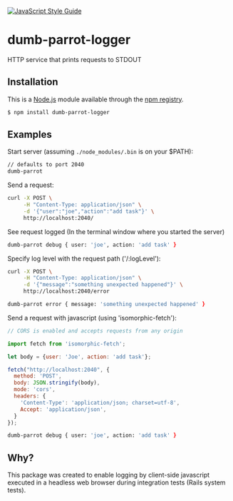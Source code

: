 [![JavaScript Style Guide](https://img.shields.io/badge/code_style-standard-brightgreen.svg)](https://standardjs.com)

# dumb-parrot-logger
HTTP service that prints requests to STDOUT

## Installation

This is a [Node.js](https://nodejs.org/en/) module available through the
[npm registry](https://www.npmjs.com/).

```bash
$ npm install dumb-parrot-logger
```

## Examples

  Start server (assuming `./node_modules/.bin` is on your $PATH):

```zsh
// defaults to port 2040
dumb-parrot
```

  Send a request:

```zsh
curl -X POST \
     -H "Content-Type: application/json" \
     -d '{"user":"joe","action":"add task"}' \
     http://localhost:2040/
```

  See request logged (In the terminal window where you started the server)

```zsh
dumb-parrot debug { user: 'joe', action: 'add task' }
```

  Specify log level with the request path ('/:logLevel'):

```zsh
curl -X POST \
     -H "Content-Type: application/json" \
     -d '{"message":"something unexpected happened"}' \
     http://localhost:2040/error
```

```zsh
dumb-parrot error { message: 'something unexpected happened' }
```

  Send a request with javascript (using 'isomorphic-fetch'):

```javascript
// CORS is enabled and accepts requests from any origin

import fetch from 'isomorphic-fetch';

let body = {user: 'Joe', action: 'add task'};

fetch("http://localhost:2040", {
  method: 'POST',
  body: JSON.stringify(body),
  mode: 'cors',
  headers: {
    'Content-Type': 'application/json; charset=utf-8',
    Accept: 'application/json',
  }
});
```

```zsh
dumb-parrot debug { user: 'joe', action: 'add task' }
```

## Why?

This package was created to enable logging by client-side javascript executed
in a headless web browser during integration tests (Rails system tests).
